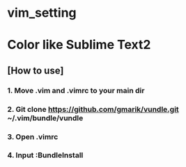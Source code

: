 vim_setting
===========

# Color like Sublime Text2

## [How to use] 
### 1. Move .vim and .vimrc to your main dir
### 2. Git clone https://github.com/gmarik/vundle.git ~/.vim/bundle/vundle
### 3. Open .vimrc
### 4. Input :BundleInstall
